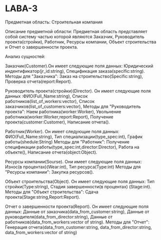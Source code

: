 # LABA-3
Предметная область: Строительная компания

Описание предметной области: Предметная область представляет собой систему частью которой являются Заказчик, Руководитель проекта(стройки), Работник, Ресурсы компании, Объект строительства и Отчет о завершенности проекта.

Анализ сущностей:

Заказчик(Customer).Он имеет следующие поля данных: Юридический индентификатор(jr_id:string), Спецификация заказа(specific:string). Методы для "Заказчика": Заказ на строительство(Specific:string), Проверка отчета(report:Report).

Руководитель проекта(стройки)(Director). Он имеет следующие поля данных :ФИО(Full_Name:string), Список работников(list_of_workers:vector), Список заказчиков(list_of_customers:vector), Методы для "Руководитель проекта": Наем работника(worker:Worker), Увольнение работника(worker:Worker,report:Report), Получение проекта(customer:Customer), Написание отчета().

Работник(Worker). Он имеет следующие поля данных: ФИО(Full_Name:string), Тип специализации(type_spec:int), График работы(shedule:String) Методы для "Работник": Получение спецификации работы(type_spec:int,director:Director), Работа на объекте(), Написание отчета(object:Object).

Ресурсы компании(Sourse). Они имеет следующие поля данных: Износ(в процентах)(Wear:int), Тип ресурса(Type:int)  Методы для "Ресурсы компании": Закупка ресурсов().

Объект строительства(Object). Он имеет следующие поля данных: Тип стройки(Type:string), Стадия завершенности(в процентах) (Stage:int).  Методы для "Объект строительства": Сдача проекта(Stage:string,Report:Report).

Отчет о завершенности проекта(Report). Он имеет следующие поля данных: Данные от заказчика(data_from_customer:string), Данные от руководителя(data_from_director:string), Данные от работников(data_from_workers:vector of string).   Методы для "Отчет": 
Генерация отчета(data_from_customer:string, data_from_director:string, data_from_workers:vector of string)
